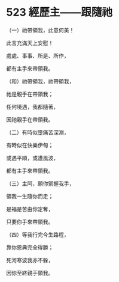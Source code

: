 # 523 經歷主——跟隨祂

（一）祂帶領我，此意何美！

此言充滿天上安慰！

處處、事事、所是、所作，

都有主手來帶領我。

（和）祂帶領我，祂帶領我，

祂是親手在帶領我；

任何境遇，我都隨著，

因祂親手在帶領我。

（二）有時似墮痛苦深淵，

有時似在快樂伊甸；

或遇平順，或遭風波，

都有主手來帶領我。

（三）主阿，願你緊握我手，

領我一生隨你而走；

是福是苦由你定奪，

只要你手來帶領我。

（四）等我行完今生路程，

靠你恩典完全得勝；

死河寒波我亦不躲，

因你至終親手領我。

